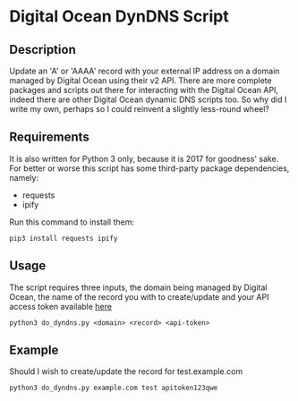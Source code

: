 Digital Ocean DynDNS Script
===========================

Description
-----------
Update an 'A' or 'AAAA' record with your external IP address on a domain managed by Digital Ocean using their v2 API.  There are more complete packages and scripts out there for interacting with the Digital Ocean API, indeed there are other Digital Ocean dynamic DNS scripts too.  So why did I write my own, perhaps so I could reinvent a slightly less-round wheel?

Requirements
------------
It is also written for Python 3 only, because it is 2017 for goodness' sake.  For better or worse this script has some third-party package dependencies, namely:
 - requests
 - ipify

Run this command to install them:

`pip3 install requests ipify`

Usage
-----
The script requires three inputs, the domain being managed by Digital Ocean, the name of the record you with to create/update and your API access token available [here](https://cloud.digitalocean.com/settings/applications)

`python3 do_dyndns.py <domain> <record> <api-token>`

Example
-------
Should I wish to create/update the record for test.example.com

`python3 do_dyndns.py example.com test apitoken123qwe`
